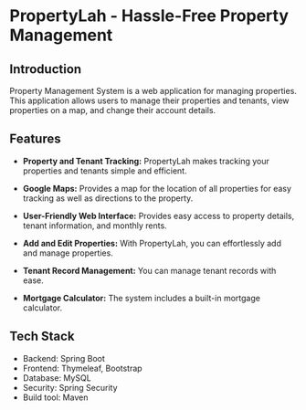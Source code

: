 # PropertyLah - Hassle-Free Property Management

## Introduction

Property Management System is a web application for managing properties. This application allows users to manage their properties and tenants, view properties on a map, and change their account details.



## Features

- **Property and Tenant Tracking:** PropertyLah makes tracking your properties and tenants simple and efficient.

- **Google Maps:** Provides a map for the location of all properties for easy tracking as well as directions to the property.

- **User-Friendly Web Interface:** Provides easy access to property details, tenant information, and monthly rents.

- **Add and Edit Properties:** With PropertyLah, you can effortlessly add and manage properties.

- **Tenant Record Management:** You can manage tenant records with ease.

- **Mortgage Calculator:** The system includes a built-in mortgage calculator.

## Tech Stack
- Backend: Spring Boot
- Frontend: Thymeleaf, Bootstrap
- Database: MySQL
- Security: Spring Security
- Build tool: Maven



